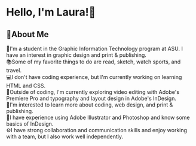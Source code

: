 # Hello, I'm Laura!👋
<section>
<h2>💠About Me</h2>
<body>
🎒I'm a student in the Graphic Information Technology program at ASU. I have an interest in graphic design and print & publishing. <br>
📚Some of my favorite things to do are read, sketch, watch sports, and travel. <br>
💻I don't have coding experience, but I'm currently working on learning HTML and CSS. <br>
🎥Outside of coding, I'm currently exploring video editing with Adobe's Premiere Pro and typography and layout design in Adobe's InDesign. <br>
💭I'm interested to learn more about coding, web design, and print & publishing.<br>
🧠I have experience using Adobe Illustrator and Photoshop and know some basics of InDesign.<br>
⚙️I have strong collaboration and communication skills and enjoy working with a team, but I also work well independently.<br>
</body>
</section> 
<!--
**larichte/larichte** is a ✨ _special_ ✨ repository because its `README.md` (this file) appears on your GitHub profile.

Here are some ideas to get you started:

- 🔭 I’m currently working on ...
- 🌱 I’m currently learning ...
- 👯 I’m looking to collaborate on ...
- 🤔 I’m looking for help with ...
- 💬 Ask me about ...
- 📫 How to reach me: ...
- 😄 Pronouns: ...
- ⚡ Fun fact: ...
-->
